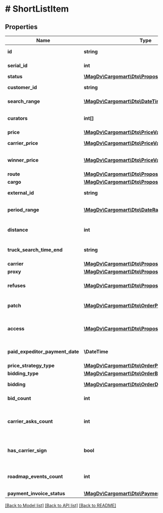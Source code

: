 # # ShortListItem

## Properties

Name | Type | Description | Notes
------------ | ------------- | ------------- | -------------
**id** | **string** | Идентификатор заказа |
**serial_id** | **int** | Порядковый номер заказа | [optional]
**status** | [**\MagDv\Cargomart\Dto\ProposalStatusEnum**](ProposalStatusEnum.md) | Статус |
**customer_id** | **string** | Хэш отправителя |
**search_range** | [**\MagDv\Cargomart\Dto\DateTimeRange**](DateTimeRange.md) | Диапазон дат сбора заявок |
**curators** | **int[]** | Список идентифкаторов контактных лиц | [optional]
**price** | [**\MagDv\Cargomart\Dto\PriceValue**](PriceValue.md) | Цена заказчика | [optional]
**carrier_price** | [**\MagDv\Cargomart\Dto\PriceValue**](PriceValue.md) | Цена перевозчика | [optional]
**winner_price** | [**\MagDv\Cargomart\Dto\PriceValue**](PriceValue.md) | Цена перевозчика-победителя | [optional]
**route** | [**\MagDv\Cargomart\Dto\ProposalPoint[]**](ProposalPoint.md) |  |
**cargo** | [**\MagDv\Cargomart\Dto\ProposalCargo**](ProposalCargo.md) | Груз |
**external_id** | **string** | Внешний идентификатор | [optional]
**period_range** | [**\MagDv\Cargomart\Dto\DateRange**](DateRange.md) | Диапазон дат исполнения грузоперевозки | [optional]
**distance** | **int** | Общее расстояние по заказу (м) | [optional]
**truck_search_time_end** | **string** | Крайняя дата назначения машины | [optional]
**carrier** | [**\MagDv\Cargomart\Dto\ProposalCarrier**](ProposalCarrier.md) | Перевозчик | [optional]
**proxy** | [**\MagDv\Cargomart\Dto\ProposalProxy**](ProposalProxy.md) |  | [optional]
**refuses** | [**\MagDv\Cargomart\Dto\ProposalRefuse[]**](ProposalRefuse.md) | Отказы от заказа Экспедитора | [optional]
**patch** | [**\MagDv\Cargomart\Dto\OrderPatchLastItem**](OrderPatchLastItem.md) | Запрос на изменение заказа | [optional]
**access** | [**\MagDv\Cargomart\Dto\ProposalAccess**](ProposalAccess.md) | Описание доступных действий по объекту. |
**paid_expeditor_payment_date** | **\DateTime** | Дата оплаты заказа перевозчику | [optional]
**price_strategy_type** | [**\MagDv\Cargomart\Dto\OrderPriceStrategyType**](OrderPriceStrategyType.md) |  | [optional]
**bidding_type** | [**\MagDv\Cargomart\Dto\OrderBiddingType**](OrderBiddingType.md) |  | [optional]
**bidding** | [**\MagDv\Cargomart\Dto\OrderDraftExpeditorBidding**](OrderDraftExpeditorBidding.md) | Настройки торгов | [optional]
**bid_count** | **int** | Количество ставок на заказ | [optional]
**carrier_asks_count** | **int** | Количество оставленных ставок перевозчиков по заявке | [optional]
**has_carrier_sign** | **bool** | Подписана заявка перевозчиком-победителем | [optional] [default to false]
**roadmap_events_count** | **int** | Количество событий требующих действия | [optional]
**payment_invoice_status** | [**\MagDv\Cargomart\Dto\PaymentInvoiceStatus[]**](PaymentInvoiceStatus.md) |  | [optional]

[[Back to Model list]](../../README.md#models) [[Back to API list]](../../README.md#endpoints) [[Back to README]](../../README.md)
